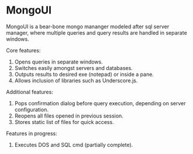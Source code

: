 MongoUI
=======

MongoUI is a bear-bone mongo mananger modeled after sql server manager, where multiple queries and query results are handled in separate windows.  

Core features:
1) Opens queries in separate windows.
2) Switches easily amongst servers and databases.
3) Outputs results to desired exe (notepad) or inside a pane.
4) Allows inclusion of libraries such as Underscore.js.

Additional features:
1) Pops confirmation dialog before query execution, depending on server configuration.
2) Reopens all files opened in previous session.
3) Stores static list of files for quick access.

Features in progress:
1) Executes DOS and SQL cmd (partially complete).


